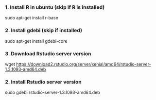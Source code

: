 
### 1. Install R in ubuntu (skip if R is installed)
sudo apt-get install r-base

### 2. Install gdebi (skip if installed)

sudo apt-get install gdebi-core

### 3. Download Rstudio server version
wget https://download2.rstudio.org/server/xenial/amd64/rstudio-server-1.3.1093-amd64.deb

### 2. Install Rstudio server version 
sudo gdebi rstudio-server-1.3.1093-amd64.deb
